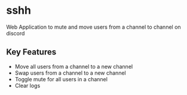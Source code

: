 # sshh
Web Application to mute and move users from a channel to channel on discord



## Key Features

- Move all users from a channel to a new channel
- Swap users from a channel to a new channel
- Toggle mute for all users in a channel
- Clear logs
